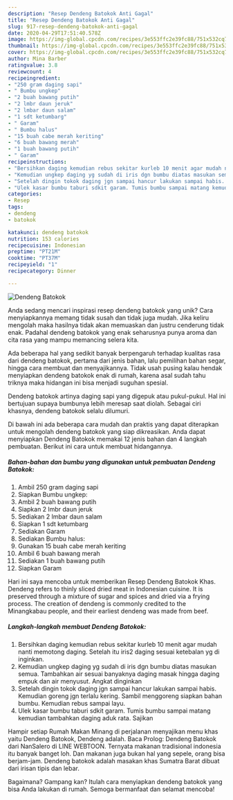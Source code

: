 ```yaml
---
description: "Resep Dendeng Batokok Anti Gagal"
title: "Resep Dendeng Batokok Anti Gagal"
slug: 917-resep-dendeng-batokok-anti-gagal
date: 2020-04-29T17:51:40.578Z
image: https://img-global.cpcdn.com/recipes/3e553ffc2e39fc88/751x532cq70/dendeng-batokok-foto-resep-utama.jpg
thumbnail: https://img-global.cpcdn.com/recipes/3e553ffc2e39fc88/751x532cq70/dendeng-batokok-foto-resep-utama.jpg
cover: https://img-global.cpcdn.com/recipes/3e553ffc2e39fc88/751x532cq70/dendeng-batokok-foto-resep-utama.jpg
author: Mina Barber
ratingvalue: 3.8
reviewcount: 4
recipeingredient:
- "250 gram daging sapi"
- " Bumbu ungkep"
- "2 buah bawang putih"
- "2 lmbr daun jeruk"
- "2 lmbar daun salam"
- "1 sdt ketumbarg"
- " Garam"
- " Bumbu halus"
- "15 buah cabe merah keriting"
- "6 buah bawang merah"
- "1 buah bawang putih"
- " Garam"
recipeinstructions:
- "Bersihkan daging kemudian rebus sekitar kurleb 10 menit agar mudah nanti memotong daging. Setelah itu iris2 daging sesuai ketebalan yg di inginkan."
- "Kemudian ungkep daging yg sudah di iris dgn bumbu diatas masukan semua. Tambahkan air sesuai banyaknya daging masak hingga daging empuk dan air menyusut. Angkat dinginkan"
- "Setelah dingin tokok daging jgn sampai hancur lakukan sampai habis. Kemudian goreng jgn terlalu kering. Sambil menggoreng siapkan bahan bumbu. Kemudian rebus sampai layu."
- "Ulek kasar bumbu taburi sdkit garam. Tumis bumbu sampai matang kemudian tambahkan daging aduk rata. Sajikan"
categories:
- Resep
tags:
- dendeng
- batokok

katakunci: dendeng batokok 
nutrition: 153 calories
recipecuisine: Indonesian
preptime: "PT21M"
cooktime: "PT37M"
recipeyield: "1"
recipecategory: Dinner

---
```



![Dendeng Batokok](https://img-global.cpcdn.com/recipes/3e553ffc2e39fc88/751x532cq70/dendeng-batokok-foto-resep-utama.jpg)

Anda sedang mencari inspirasi resep dendeng batokok yang unik? Cara menyiapkannya memang tidak susah dan tidak juga mudah. Jika keliru mengolah maka hasilnya tidak akan memuaskan dan justru cenderung tidak enak. Padahal dendeng batokok yang enak seharusnya punya aroma dan cita rasa yang mampu memancing selera kita.

Ada beberapa hal yang sedikit banyak berpengaruh terhadap kualitas rasa dari dendeng batokok, pertama dari jenis bahan, lalu pemilihan bahan segar, hingga cara membuat dan menyajikannya. Tidak usah pusing kalau hendak menyiapkan dendeng batokok enak di rumah, karena asal sudah tahu triknya maka hidangan ini bisa menjadi suguhan spesial.

Dendeng batokok artinya daging sapi yang digepuk atau pukul-pukul. Hal ini bertujuan supaya bumbunya lebih meresap saat diolah. Sebagai ciri khasnya, dendeng batokok selalu dilumuri.


Di bawah ini ada beberapa cara mudah dan praktis yang dapat diterapkan untuk mengolah dendeng batokok yang siap dikreasikan. Anda dapat menyiapkan Dendeng Batokok memakai 12 jenis bahan dan 4 langkah pembuatan. Berikut ini cara untuk membuat hidangannya.

<!--inarticleads1-->

##### Bahan-bahan dan bumbu yang digunakan untuk pembuatan Dendeng Batokok:

1. Ambil 250 gram daging sapi
1. Siapkan  Bumbu ungkep:
1. Ambil 2 buah bawang putih
1. Siapkan 2 lmbr daun jeruk
1. Sediakan 2 lmbar daun salam
1. Siapkan 1 sdt ketumbarg
1. Sediakan  Garam
1. Sediakan  Bumbu halus:
1. Gunakan 15 buah cabe merah keriting
1. Ambil 6 buah bawang merah
1. Sediakan 1 buah bawang putih
1. Siapkan  Garam


Hari ini saya mencoba untuk memberikan Resep Dendeng Batokok Khas. Dendeng refers to thinly sliced dried meat in Indonesian cuisine. It is preserved through a mixture of sugar and spices and dried via a frying process. The creation of dendeng is commonly credited to the Minangkabau people, and their earliest dendeng was made from beef. 

<!--inarticleads2-->

##### Langkah-langkah membuat Dendeng Batokok:

1. Bersihkan daging kemudian rebus sekitar kurleb 10 menit agar mudah nanti memotong daging. Setelah itu iris2 daging sesuai ketebalan yg di inginkan.
1. Kemudian ungkep daging yg sudah di iris dgn bumbu diatas masukan semua. Tambahkan air sesuai banyaknya daging masak hingga daging empuk dan air menyusut. Angkat dinginkan
1. Setelah dingin tokok daging jgn sampai hancur lakukan sampai habis. Kemudian goreng jgn terlalu kering. Sambil menggoreng siapkan bahan bumbu. Kemudian rebus sampai layu.
1. Ulek kasar bumbu taburi sdkit garam. Tumis bumbu sampai matang kemudian tambahkan daging aduk rata. Sajikan


Hampir setiap Rumah Makan Minang di perjalanan menyajikan menu khas yaitu Dendeng Batokok, Dendeng adalah. Baca Prolog: Dendeng Batokok dari NanSalero di LINE WEBTOON. Ternyata makanan tradisional indonesia itu banyak banget loh. Dan makanan juga bukan hal yang sepele, orang bisa berjam-jam. Dendeng batokok adalah masakan khas Sumatra Barat dibuat dari irisan tipis dan lebar. 

Bagaimana? Gampang kan? Itulah cara menyiapkan dendeng batokok yang bisa Anda lakukan di rumah. Semoga bermanfaat dan selamat mencoba!
